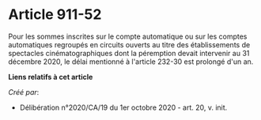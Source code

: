 # Article 911-52

Pour les sommes inscrites sur le compte automatique ou sur les comptes automatiques regroupés en circuits ouverts au titre
des établissements de spectacles cinématographiques dont la péremption devait intervenir au 31 décembre 2020, le délai
mentionné à l'article 232-30 est prolongé d'un an.

**Liens relatifs à cet article**

_Créé par_:

  - Délibération n°2020/CA/19 du 1er octobre 2020 - art. 20, v. init.
